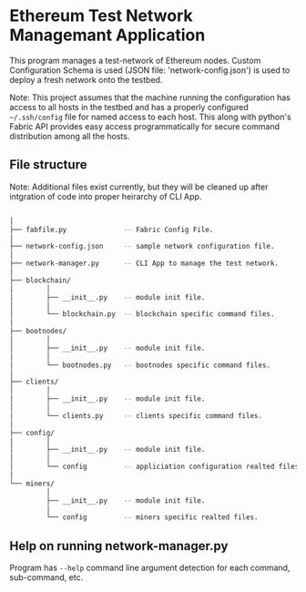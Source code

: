 # Ethereum Test Network Managemant Application

This program manages a test-network of Ethereum nodes. Custom Configuration
Schema is used (JSON file: 'network-config.json') is used to deploy a fresh
network onto the testbed.

Note: This project assumes that the machine running the configuration has
access to all hosts in the testbed and has a properly configured `~/.ssh/config` 
file for named access to each host. This along with python's Fabric API provides
easy access programmatically for secure command distribution among all the hosts.


## File structure

Note: Additional files exist currently, but they will be cleaned up after
intgration of code into proper heirarchy of CLI App.


```bash

│
├── fabfile.py              -- Fabric Config File.
│
├── network-config.json     -- sample network configuration file.
│
├── network-manager.py      -- CLI App to manage the test network.
│
├── blockchain/
│        │
│        ├── __init__.py    -- module init file.
│        │
│        └── blockchain.py  -- blockchain specific command files.
│        
├── bootnodes/
│        │
│        ├── __init__.py    -- module init file.
│        │
│        └── bootnodes.py   -- bootnodes specific command files.
│       
├── clients/
│        │
│        ├── __init__.py    -- module init file.
│        │
│        └── clients.py     -- clients specific command files.
│        
├── config/
│        │        
│        ├── __init__.py    -- module init file.
│        │
│        └── config         -- appliciation configuration realted files.
│        
└── miners/
         │
         ├── __init__.py    -- module init file.
         │
         └── config         -- miners specific realted files.

```         

## Help on running network-manager.py

Program has `--help` command line argument detection for each command, 
sub-command, etc.

